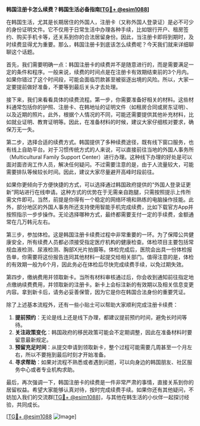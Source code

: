 **韩国注册卡怎么续费？韩国生活必备指南[[TG💪+ @esim1088](https://t.me/s/esim1088)]**

在韩国生活，尤其是长期居住的外国人，注册卡（又称外国人登录证）是必不可少的身份证明文件。它不仅用于日常生活中办理各种手续，比如银行开户、租房签约、购买手机卡等，还关系到你的合法居留身份。因此，当注册卡即将到期时，及时续费显得尤为重要。那么，韩国注册卡到底该怎么续费呢？今天我们就来详细聊聊这个话题。

首先，我们需要明确一点：韩国注册卡的续费并不是随意进行的，而是需要满足一定的条件和程序。一般来说，续费的时间点是在注册卡有效期结束前的3个月内。如果你错过了这个时间段，可能会面临罚款甚至被驱逐出境的风险。所以，大家一定要提前做好准备，不要等到最后关头才去处理。

接下来，我们来看看具体的续费流程。第一步，你需要准备好相关的材料。这些材料通常包括你的护照、注册卡、在韩地址的证明文件（如租房合同或房东证明）、以及近期的照片。此外，根据个人情况的不同，可能还需要提供其他补充材料，比如就业证明、教育证明等。因此，在准备材料的时候，建议大家仔细核对要求，确保万无一失。

第二步，选择合适的续费方式。韩国提供了多种续费途径，既有线下窗口服务，也有线上自助平台。对于习惯传统方式的人来说，可以直接前往当地的外国人事务所（Multicultural Family Support Center）进行办理。这种线下办理的好处是可以面对面咨询工作人员，解决任何疑问。不过需要注意的是，由于人流量较大，可能需要排队等候较长时间。因此，建议大家尽量避开高峰时段前往。

如果你更倾向于方便快捷的方式，可以选择通过韩国政府提供的“外国人登录证更新”网站进行在线申请。这种方式的优势在于无需亲自跑腿，只需按照提示上传所需文件即可。当然，前提是你得有一个稳定的网络环境和熟练的电脑操作技能。此外，部分地区的外国人事务所还支持使用智能手机完成续费，比如下载官方App并按照指示一步步操作。无论选择哪种方式，最终都需要支付一定的手续费，金额通常在几万韩元左右。

第三步，参加体检。这是韩国注册卡续费过程中非常重要的一环。为了保障公共健康安全，所有续费人员都必须接受指定医疗机构的健康检查。体检项目主要包括常规血液检测、尿液检测、胸部X光片拍摄等。体检完成后，医院会出具一份体检报告单，你需要将这份报告连同其他材料一起提交给相关部门。值得注意的是，体检的有效期一般为6个月，因此务必在体检后尽快完成续费手续，以免过期失效。

第四步，缴纳费用并领取新卡。当所有材料审核通过后，你会收到通知前往指定地点缴纳续费费用，并领取新的注册卡。新卡上会标注新的有效期以及相关信息变更内容。拿到新卡后，请务必妥善保管，因为它是你在韩国合法身份的重要凭证。

除了上述基本流程外，还有一些小贴士可以帮助大家顺利完成注册卡续费：

1. **提前预约**：无论是线上还是线下办理，都建议提前预约时间，避免长时间等待。
2. **关注政策变化**：韩国政府的移民政策可能会不定期调整，因此在准备材料时要留意最新规定。
3. **预留充足时间**：从提交申请到领取新卡，整个过程可能需要几周甚至一个月左右，所以不要拖到最后时刻才开始准备。
4. **寻求帮助**：如果对流程不熟悉或者遇到问题，可以向身边的韩国朋友、社区服务中心或者专业机构求助。

最后，再次强调一下，韩国注册卡的续费是一件非常严肃的事情，直接关系到你的居留权益。希望大家能够认真对待，按时完成续费手续。如果你还有其他疑问，不妨加入我们的交流群[[TG💪+ @esim1088](https://t.me/s/esim1088)]，与其他在韩生活的小伙伴一起探讨经验，共同成长。

[[TG💪+ @esim1088](https://t.me/s/esim1088) ![Image](https://i.postimg.cc/4NQfJmqS/Snipaste-2025-05-13-00-14-12.png)]